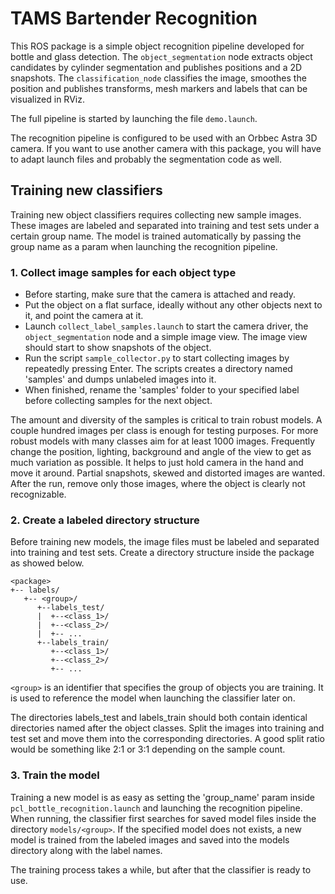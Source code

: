 # TAMS Bartender Recognition

This ROS package is a simple object recognition pipeline developed for bottle and glass detection.
The <code>object_segmentation</code> node extracts object candidates by cylinder segmentation and publishes positions and a 2D snapshots.
The <code>classification_node</code> classifies the image, smoothes the position and publishes transforms, mesh markers and labels that can be visualized in RViz.

The full pipeline is started by launching the file <code>demo.launch</code>.

The recognition pipeline is configured to be used with an Orbbec Astra 3D camera.
If you want to use another camera with this package, you will have to adapt launch files and probably the segmentation code as well.

## Training new classifiers

Training new object classifiers requires collecting new sample images.
These images are labeled and separated into training and test sets under a certain group name.
The model is trained automatically by passing the group name as a param when launching the recognition pipeline.


### 1. Collect image samples for each object type

- Before starting, make sure that the camera is attached and ready.
- Put the object on a flat surface, ideally without any other objects next to it, and point the camera at it.
- Launch <code>collect_label_samples.launch</code> to start the camera driver, the <code>object_segmentation</code> node and a simple image view. The image view should start to show snapshots of the object.
- Run the script <code>sample_collector.py</code> to start collecting images by repeatedly pressing Enter. The scripts creates a directory named 'samples' and dumps unlabeled images into it.
- When finished, rename the 'samples' folder to your specified label before collecting samples for the next object.

The amount and diversity of the samples is critical to train robust models.
A couple hundred images per class is enough for testing purposes.
For more robust models with many classes aim for at least 1000 images.
Frequently change the position, lighting, background and angle of the view to get as much variation as possible.
It helps to just hold camera in the hand and move it around.
Partial snapshots, skewed and distorted images are wanted.
After the run, remove only those images, where the object is clearly not recognizable.


### 2. Create a labeled directory structure

Before training new models, the image files must be labeled and separated into training and test sets.
Create a directory structure inside the package as showed below.

```
<package>
+-- labels/
   +-- <group>/
      +--labels_test/
      |  +--<class_1>/
      |  +--<class_2>/
      |  +-- ...
      +--labels_train/
         +--<class_1>/
         +--<class_2>/
         +-- ...
```
```<group>``` is an identifier that specifies the group of objects you are training.
It is used to reference the model when launching the classifier later on.

The directories labels_test and labels_train should both contain identical directories named after the object classes.
Split the images into training and test set and move them into the corresponding directories.
A good split ratio would be something like 2:1 or 3:1 depending on the sample count.

### 3. Train the model

Training a new model is as easy as setting the 'group_name' param inside <code>pcl_bottle_recognition.launch</code> and launching the recognition pipeline.
When running, the classifier first searches for saved model files inside the directory ```models/<group>```.
If the specified model does not exists, a new model is trained from the labeled images and saved into the models directory along with the label names.

The training process takes a while, but after that the classifier is ready to use.
